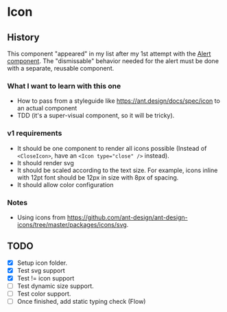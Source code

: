 # Icon

## History

This component "appeared" in my list after my 1st attempt with the [Alert component](../Alert/index.md). The "dismissable" behavior needed for the alert must be done with a separate, reusable component.


### What I want to learn with this one
* How to pass from a styleguide like https://ant.design/docs/spec/icon to an actual component
* TDD (it's a super-visual component, so it will be tricky).

### v1 requirements
* It should be one component to render all icons possible (Instead of `<CloseIcon>`, have an `<Icon type="close" />` instead).
* It should render svg
* It should be scaled according to the text size. For example, icons inline with 12pt font should be 12px in size with 8px of spacing.
* It should allow color configuration


### Notes
* Using icons from https://github.com/ant-design/ant-design-icons/tree/master/packages/icons/svg.

## TODO
- [x] Setup icon folder.
- [x] Test svg support
- [x] Test != icon support
- [ ] Test dynamic size support.
- [ ] Test color support.
- [ ] Once finished, add static typing check (Flow)